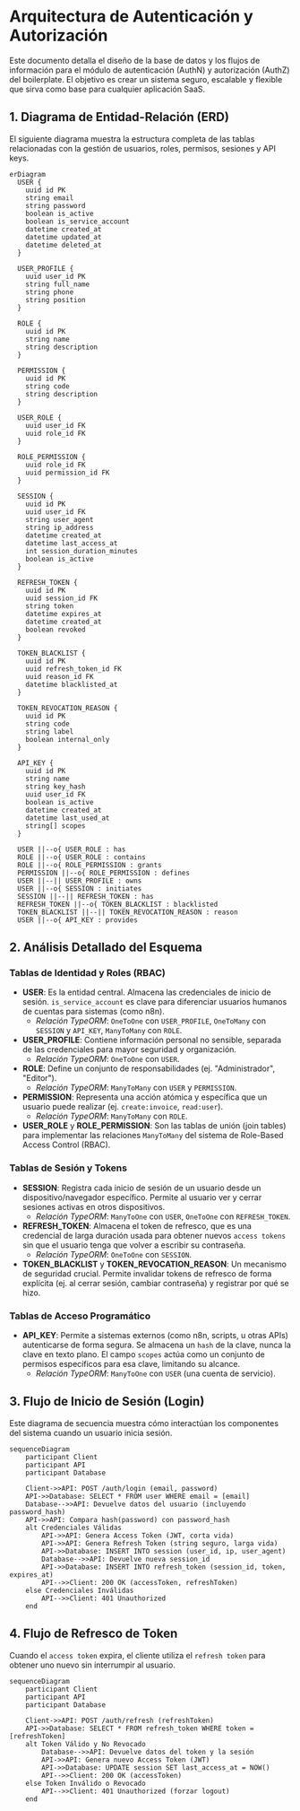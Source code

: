 # Arquitectura de Autenticación y Autorización

Este documento detalla el diseño de la base de datos y los flujos de información para el módulo de autenticación (AuthN) y autorización (AuthZ) del boilerplate. El objetivo es crear un sistema seguro, escalable y flexible que sirva como base para cualquier aplicación SaaS.

## 1. Diagrama de Entidad-Relación (ERD)

El siguiente diagrama muestra la estructura completa de las tablas relacionadas con la gestión de usuarios, roles, permisos, sesiones y API keys.

```mermaid
erDiagram
  USER {
    uuid id PK
    string email
    string password
    boolean is_active
    boolean is_service_account
    datetime created_at
    datetime updated_at
    datetime deleted_at
  }

  USER_PROFILE {
    uuid user_id PK
    string full_name
    string phone
    string position
  }

  ROLE {
    uuid id PK
    string name
    string description
  }

  PERMISSION {
    uuid id PK
    string code
    string description
  }

  USER_ROLE {
    uuid user_id FK
    uuid role_id FK
  }

  ROLE_PERMISSION {
    uuid role_id FK
    uuid permission_id FK
  }

  SESSION {
    uuid id PK
    uuid user_id FK
    string user_agent
    string ip_address
    datetime created_at
    datetime last_access_at
    int session_duration_minutes
    boolean is_active
  }   

  REFRESH_TOKEN {
    uuid id PK
    uuid session_id FK
    string token
    datetime expires_at
    datetime created_at
    boolean revoked
  }

  TOKEN_BLACKLIST {
    uuid id PK
    uuid refresh_token_id FK
    uuid reason_id FK
    datetime blacklisted_at
  }

  TOKEN_REVOCATION_REASON {
    uuid id PK
    string code
    string label
    boolean internal_only
  }

  API_KEY {
    uuid id PK
    string name
    string key_hash
    uuid user_id FK
    boolean is_active
    datetime created_at
    datetime last_used_at
    string[] scopes
  }

  USER ||--o{ USER_ROLE : has
  ROLE ||--o{ USER_ROLE : contains
  ROLE ||--o{ ROLE_PERMISSION : grants
  PERMISSION ||--o{ ROLE_PERMISSION : defines
  USER ||--|| USER_PROFILE : owns
  USER ||--o{ SESSION : initiates
  SESSION ||--|| REFRESH_TOKEN : has
  REFRESH_TOKEN ||--o{ TOKEN_BLACKLIST : blacklisted
  TOKEN_BLACKLIST ||--|| TOKEN_REVOCATION_REASON : reason
  USER ||--o{ API_KEY : provides
```

## 2. Análisis Detallado del Esquema

### Tablas de Identidad y Roles (RBAC)

-   **USER**: Es la entidad central. Almacena las credenciales de inicio de sesión. `is_service_account` es clave para diferenciar usuarios humanos de cuentas para sistemas (como n8n).
    -   *Relación TypeORM*: `OneToOne` con `USER_PROFILE`, `OneToMany` con `SESSION` y `API_KEY`, `ManyToMany` con `ROLE`.
-   **USER_PROFILE**: Contiene información personal no sensible, separada de las credenciales para mayor seguridad y organización.
    -   *Relación TypeORM*: `OneToOne` con `USER`.
-   **ROLE**: Define un conjunto de responsabilidades (ej. "Administrador", "Editor").
    -   *Relación TypeORM*: `ManyToMany` con `USER` y `PERMISSION`.
-   **PERMISSION**: Representa una acción atómica y específica que un usuario puede realizar (ej. `create:invoice`, `read:user`).
    -   *Relación TypeORM*: `ManyToMany` con `ROLE`.
-   **USER_ROLE** y **ROLE_PERMISSION**: Son las tablas de unión (join tables) para implementar las relaciones `ManyToMany` del sistema de Role-Based Access Control (RBAC).

### Tablas de Sesión y Tokens

-   **SESSION**: Registra cada inicio de sesión de un usuario desde un dispositivo/navegador específico. Permite al usuario ver y cerrar sesiones activas en otros dispositivos.
    -   *Relación TypeORM*: `ManyToOne` con `USER`, `OneToOne` con `REFRESH_TOKEN`.
-   **REFRESH_TOKEN**: Almacena el token de refresco, que es una credencial de larga duración usada para obtener nuevos `access tokens` sin que el usuario tenga que volver a escribir su contraseña.
    -   *Relación TypeORM*: `OneToOne` con `SESSION`.
-   **TOKEN_BLACKLIST** y **TOKEN_REVOCATION_REASON**: Un mecanismo de seguridad crucial. Permite invalidar tokens de refresco de forma explícita (ej. al cerrar sesión, cambiar contraseña) y registrar por qué se hizo.

### Tablas de Acceso Programático

-   **API_KEY**: Permite a sistemas externos (como n8n, scripts, u otras APIs) autenticarse de forma segura. Se almacena un `hash` de la clave, nunca la clave en texto plano. El campo `scopes` actúa como un conjunto de permisos específicos para esa clave, limitando su alcance.
    -   *Relación TypeORM*: `ManyToOne` con `USER` (una cuenta de servicio).

## 3. Flujo de Inicio de Sesión (Login)

Este diagrama de secuencia muestra cómo interactúan los componentes del sistema cuando un usuario inicia sesión.

```mermaid
sequenceDiagram
    participant Client
    participant API
    participant Database

    Client->>API: POST /auth/login (email, password)
    API->>Database: SELECT * FROM user WHERE email = [email]
    Database-->>API: Devuelve datos del usuario (incluyendo password_hash)
    API->>API: Compara hash(password) con password_hash
    alt Credenciales Válidas
        API->>API: Genera Access Token (JWT, corta vida)
        API->>API: Genera Refresh Token (string seguro, larga vida)
        API->>Database: INSERT INTO session (user_id, ip, user_agent)
        Database-->>API: Devuelve nueva session_id
        API->>Database: INSERT INTO refresh_token (session_id, token, expires_at)
        API-->>Client: 200 OK (accessToken, refreshToken)
    else Credenciales Inválidas
        API-->>Client: 401 Unauthorized
    end
```

## 4. Flujo de Refresco de Token

Cuando el `access token` expira, el cliente utiliza el `refresh token` para obtener uno nuevo sin interrumpir al usuario.

```mermaid
sequenceDiagram
    participant Client
    participant API
    participant Database

    Client->>API: POST /auth/refresh (refreshToken)
    API->>Database: SELECT * FROM refresh_token WHERE token = [refreshToken]
    alt Token Válido y No Revocado
        Database-->>API: Devuelve datos del token y la sesión
        API->>API: Genera nuevo Access Token (JWT)
        API->>Database: UPDATE session SET last_access_at = NOW()
        API-->>Client: 200 OK (accessToken)
    else Token Inválido o Revocado
        API-->>Client: 401 Unauthorized (forzar logout)
    end
```
